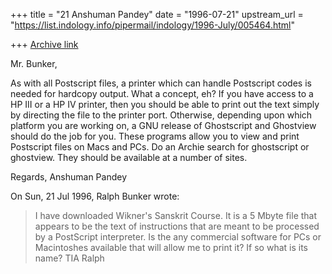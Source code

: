+++
title = "21 Anshuman Pandey"
date = "1996-07-21"
upstream_url = "https://list.indology.info/pipermail/indology/1996-July/005464.html"

+++
[Archive link](https://list.indology.info/pipermail/indology/1996-July/005464.html)


Mr. Bunker,

As with all Postscript files, a printer which can handle Postscript codes
is needed for hardcopy output. What a concept, eh? If you have access to a
HP III or a HP IV printer, then you should be able to print out the text
simply by directing the file to the printer port. Otherwise, depending
upon which platform you are working on, a GNU release of Ghostscript and
Ghostview should do the job for you. These programs allow you to view and
print Postscript files on Macs and PCs. Do an Archie search for
ghostscript or ghostview. They should be available at a number of sites.

Regards,
Anshuman Pandey


On Sun, 21 Jul 1996, Ralph Bunker wrote:

> I have downloaded Wikner's Sanskrit Course. It is a 5 Mbyte file that appears
> to be the text of instructions that are meant to be processed by a PostScript
> interpreter. Is the any commercial software for PCs or Macintoshes available
> that will allow me to print it? If so what is its name?
> TIA Ralph
>
>
>






